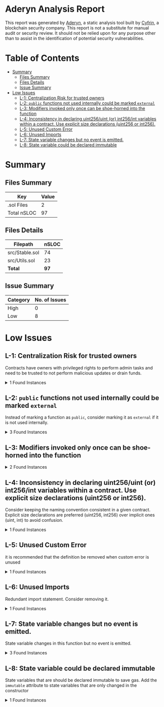 # Aderyn Analysis Report

This report was generated by [Aderyn](https://github.com/Cyfrin/aderyn), a static analysis tool built by [Cyfrin](https://cyfrin.io), a blockchain security company. This report is not a substitute for manual audit or security review. It should not be relied upon for any purpose other than to assist in the identification of potential security vulnerabilities.
# Table of Contents

- [Summary](#summary)
  - [Files Summary](#files-summary)
  - [Files Details](#files-details)
  - [Issue Summary](#issue-summary)
- [Low Issues](#low-issues)
  - [L-1: Centralization Risk for trusted owners](#l-1-centralization-risk-for-trusted-owners)
  - [L-2: `public` functions not used internally could be marked `external`](#l-2-public-functions-not-used-internally-could-be-marked-external)
  - [L-3: Modifiers invoked only once can be shoe-horned into the function](#l-3-modifiers-invoked-only-once-can-be-shoe-horned-into-the-function)
  - [L-4: Inconsistency in declaring uint256/uint (or) int256/int variables within a contract. Use explicit size declarations (uint256 or int256).](#l-4-inconsistency-in-declaring-uint256uint-or-int256int-variables-within-a-contract-use-explicit-size-declarations-uint256-or-int256)
  - [L-5: Unused Custom Error](#l-5-unused-custom-error)
  - [L-6: Unused Imports](#l-6-unused-imports)
  - [L-7: State variable changes but no event is emitted.](#l-7-state-variable-changes-but-no-event-is-emitted)
  - [L-8: State variable could be declared immutable](#l-8-state-variable-could-be-declared-immutable)


# Summary

## Files Summary

| Key | Value |
| --- | --- |
| .sol Files | 2 |
| Total nSLOC | 97 |


## Files Details

| Filepath | nSLOC |
| --- | --- |
| src/Stable.sol | 74 |
| src/Utils.sol | 23 |
| **Total** | **97** |


## Issue Summary

| Category | No. of Issues |
| --- | --- |
| High | 0 |
| Low | 8 |


# Low Issues

## L-1: Centralization Risk for trusted owners

Contracts have owners with privileged rights to perform admin tasks and need to be trusted to not perform malicious updates or drain funds.

<details><summary>1 Found Instances</summary>


- Found in src/Stable.sol [Line: 85](src/Stable.sol#L85)

	```solidity
	    function whitelistTokens(address _token) external onlyOwner {
	```

</details>



## L-2: `public` functions not used internally could be marked `external`

Instead of marking a function as `public`, consider marking it as `external` if it is not used internally.

<details><summary>3 Found Instances</summary>


- Found in src/Stable.sol [Line: 92](src/Stable.sol#L92)

	```solidity
	    function isWhitelisted(address _token) public view returns(bool) {
	```

- Found in src/Stable.sol [Line: 96](src/Stable.sol#L96)

	```solidity
	    function getTotalBalance(address _asset) public view returns(uint256) {
	```

- Found in src/Stable.sol [Line: 100](src/Stable.sol#L100)

	```solidity
	    function getUserBalance(address _user, address _asset) public view returns (uint256) {
	```

</details>



## L-3: Modifiers invoked only once can be shoe-horned into the function



<details><summary>2 Found Instances</summary>


- Found in src/Utils.sol [Line: 12](src/Utils.sol#L12)

	```solidity
	    modifier onlyOwner() {
	```

- Found in src/Utils.sol [Line: 19](src/Utils.sol#L19)

	```solidity
	    modifier nonReentrant {
	```

</details>



## L-4: Inconsistency in declaring uint256/uint (or) int256/int variables within a contract. Use explicit size declarations (uint256 or int256).

Consider keeping the naming convention consistent in a given contract. Explicit size declarations are preferred (uint256, int256) over implicit ones (uint, int) to avoid confusion.

<details><summary>1 Found Instances</summary>


- Found in src/Stable.sol [Line: 56](src/Stable.sol#L56)

	```solidity
	    function withdraw(address _asset, uint _amount) external nonReentrant {
	```

</details>



## L-5: Unused Custom Error

it is recommended that the definition be removed when custom error is unused

<details><summary>1 Found Instances</summary>


- Found in src/Stable.sol [Line: 20](src/Stable.sol#L20)

	```solidity
	    error StopDoingWeirdStuff();
	```

</details>



## L-6: Unused Imports

Redundant import statement. Consider removing it.

<details><summary>1 Found Instances</summary>


- Found in src/Stable.sol [Line: 8](src/Stable.sol#L8)

	```solidity
	import {SafeCast} from "@openzeppelin/contracts/utils/math/SafeCast.sol";
	```

</details>



## L-7: State variable changes but no event is emitted.

State variable changes in this function but no event is emitted.

<details><summary>3 Found Instances</summary>


- Found in src/Stable.sol [Line: 40](src/Stable.sol#L40)

	```solidity
	    function deposit(address _asset, uint256 _amount) external payable {
	```

- Found in src/Stable.sol [Line: 56](src/Stable.sol#L56)

	```solidity
	    function withdraw(address _asset, uint _amount) external nonReentrant {
	```

- Found in src/Stable.sol [Line: 85](src/Stable.sol#L85)

	```solidity
	    function whitelistTokens(address _token) external onlyOwner {
	```

</details>



## L-8: State variable could be declared immutable

State variables that are should be declared immutable to save gas. Add the `immutable` attribute to state variables that are only changed in the constructor

<details><summary>1 Found Instances</summary>


- Found in src/Utils.sol [Line: 10](src/Utils.sol#L10)

	```solidity
	    address owner;
	```

</details>



